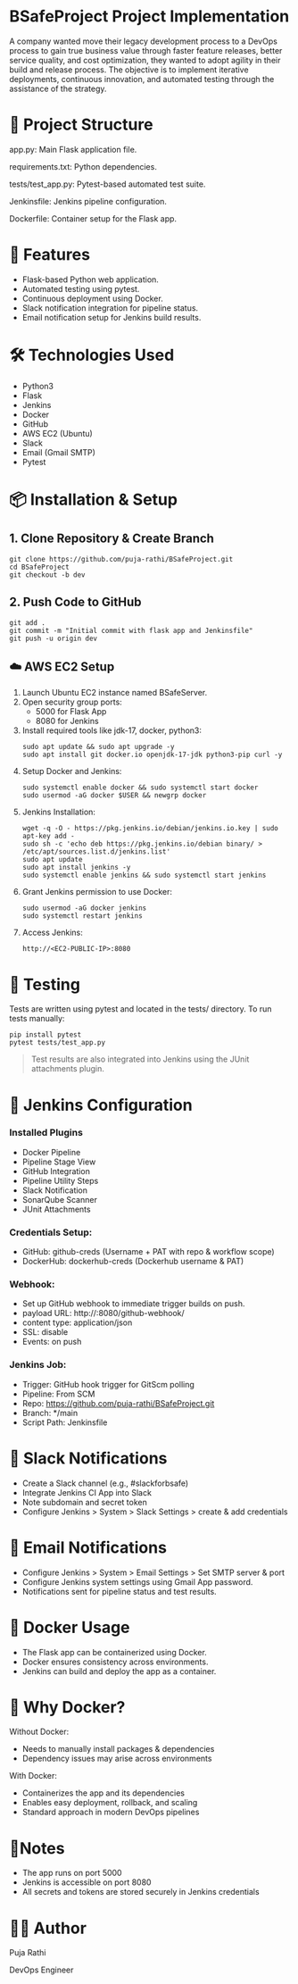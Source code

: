 # BSafeProject Project Implementation

A company wanted move their legacy development process to a DevOps process to gain true business value through faster feature releases, better service quality, and cost optimization, they wanted to adopt agility in their build and release process.
The objective is to implement iterative deployments, continuous innovation, and automated testing through the assistance of the strategy.


# 📁 **Project Structure**
app.py: Main Flask application file.

requirements.txt: Python dependencies.

tests/test_app.py: Pytest-based automated test suite.

Jenkinsfile: Jenkins pipeline configuration.

Dockerfile: Container setup for the Flask app.

# 🚀 **Features**

- Flask-based Python web application.
- Automated testing using pytest.
- Continuous deployment using Docker.
- Slack notification integration for pipeline status.
- Email notification setup for Jenkins build results.


# 🛠️ **Technologies Used**

- Python3
- Flask
- Jenkins
- Docker
- GitHub
- AWS EC2 (Ubuntu)
- Slack
- Email (Gmail SMTP)
- Pytest

# 📦 **Installation & Setup**

## 1. Clone Repository & Create Branch ##
```
git clone https://github.com/puja-rathi/BSafeProject.git
cd BSafeProject
git checkout -b dev
```
## 2. Push Code to GitHub ##
```
git add .
git commit -m "Initial commit with flask app and Jenkinsfile"
git push -u origin dev

```
## ☁️ AWS EC2 Setup ##
1. Launch Ubuntu EC2 instance named BSafeServer.
2. Open security group ports:
   - 5000 for Flask App
   - 8080 for Jenkins
3. Install required tools like jdk-17, docker, python3:
   ```
   sudo apt update && sudo apt upgrade -y
   sudo apt install git docker.io openjdk-17-jdk python3-pip curl -y
   ```
4. Setup Docker and Jenkins:
   ```
   sudo systemctl enable docker && sudo systemctl start docker
   sudo usermod -aG docker $USER && newgrp docker

   ```
5. Jenkins Installation:
   ```
   wget -q -O - https://pkg.jenkins.io/debian/jenkins.io.key | sudo apt-key add -
   sudo sh -c 'echo deb https://pkg.jenkins.io/debian binary/ > /etc/apt/sources.list.d/jenkins.list'
   sudo apt update
   sudo apt install jenkins -y
   sudo systemctl enable jenkins && sudo systemctl start jenkins

   ```
6. Grant Jenkins permission to use Docker:
   ```
   sudo usermod -aG docker jenkins
   sudo systemctl restart jenkins

   ```
7. Access Jenkins:
   ```
   http://<EC2-PUBLIC-IP>:8080
   ```

# 🧪 **Testing**

Tests are written using pytest and located in the tests/ directory.
To run tests manually:
  ```
  pip install pytest
  pytest tests/test_app.py
  ```
> Test results are also integrated into Jenkins using the JUnit attachments plugin.

# 🧩 **Jenkins Configuration**

  ### Installed Plugins
  - Docker Pipeline
 - Pipeline Stage View
 - GitHub Integration
 - Pipeline Utility Steps
 - Slack Notification
 - SonarQube Scanner
 - JUnit Attachments

### Credentials Setup:
 - GitHub: github-creds (Username + PAT with repo & workflow scope)
 - DockerHub: dockerhub-creds (Dockerhub username & PAT)

### Webhook:
  - Set up GitHub webhook to immediate trigger builds on push.
 - payload URL: http://<EC2public ip>:8080/github-webhook/
 - content type: application/json
  - SSL: disable
  - Events: on push
    
### Jenkins Job:
  - Trigger: GitHub hook trigger for GitScm polling
  - Pipeline: From SCM
  - Repo: https://github.com/puja-rathi/BSafeProject.git
  - Branch: */main
  - Script Path: Jenkinsfile

# 💬 **Slack Notifications**
  - Create a Slack channel (e.g., #slackforbsafe)
  - Integrate Jenkins CI App into Slack
  - Note subdomain and secret token
  - Configure Jenkins > System > Slack Settings > create & add credentials

# 📧 **Email Notifications**
  - Configure Jenkins > System > Email Settings > Set SMTP server & port
  - Configure Jenkins system settings using Gmail App password.
  - Notifications sent for pipeline status and test results.

# 🐳 **Docker Usage**
  - The Flask app can be containerized using Docker.
  - Docker ensures consistency across environments.
  - Jenkins can build and deploy the app as a container.

# 📍 **Why Docker?**
  Without Docker:

  - Needs to manually install packages & dependencies
  - Dependency issues may arise across environments

  With Docker:

  - Containerizes the app and its dependencies
  - Enables easy deployment, rollback, and scaling
  - Standard approach in modern DevOps pipelines

# 📎**Notes**
- The app runs on port 5000
- Jenkins is accessible on port 8080
- All secrets and tokens are stored securely in Jenkins credentials

# 👩‍💻 **Author**
Puja Rathi

DevOps Engineer
    
